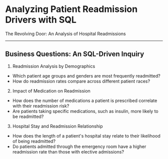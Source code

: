 # Analyzing Patient Readmission Drivers with SQL
The Revolving Door: An Analysis of Hospital Readmissions

---

## Business Questions: An SQL-Driven Inquiry
1. Readmission Analysis by Demographics
- Which patient age groups and genders are most frequently readmitted?
- How do readmission rates compare across different patient races?

2. Impact of Medication on Readmission
   
- How does the number of medications a patient is prescribed correlate with their readmission risk?
- Are patients taking specific medications, such as insulin, more likely to be readmitted?

3. Hospital Stay and Readmission Relationship
   
- How does the length of a patient's hospital stay relate to their likelihood of being readmitted?
- Do patients admitted through the emergency room have a higher readmission rate than those with elective admissions?

